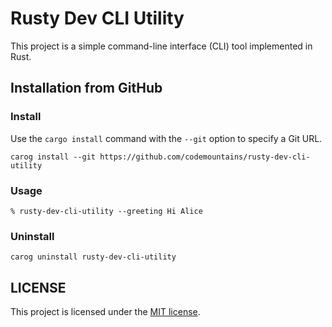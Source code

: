 # Rusty Dev CLI Utility

This project is a simple command-line interface (CLI) tool implemented in Rust.

## Installation from GitHub

### Install

Use the `cargo install` command with the `--git` option to specify a Git URL.

```shell
carog install --git https://github.com/codemountains/rusty-dev-cli-utility
```

### Usage

```
% rusty-dev-cli-utility --greeting Hi Alice
```

### Uninstall

```shell
carog uninstall rusty-dev-cli-utility
```

## LICENSE

This project is licensed under the [MIT license](LICENSE).
